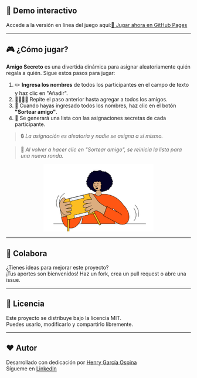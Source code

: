 ## 👀 Demo interactivo

Accede a la versión en línea del juego aquí:[🎯 Jugar ahora en GitHub Pages](https://hgarciaospina.github.io/amigo-secreto/)

---

## 🎮 ¿Cómo jugar?

**Amigo Secreto** es una divertida dinámica para asignar aleatoriamente quién regala a quién. Sigue estos pasos para jugar:

1. ✏️ **Ingresa los nombres** de todos los participantes en el campo de texto y haz clic en "Añadir".
2. 🧍‍♀️🧍‍♂️ Repite el paso anterior hasta agregar a todos los amigos.
3. 🔁 Cuando hayas ingresado todos los nombres, haz clic en el botón **"Sortear amigo"**.
4. 🎁 Se generará una lista con las asignaciones secretas de cada participante.

> 🔒 _La asignación es aleatoria y nadie se asigna a sí mismo._

> 📌 _Al volver a hacer clic en "Sortear amigo", se reinicia la lista para una nueva ronda._

<p align="center">
  <img src="./assets/amigo-secreto.png" alt="Imagen de amigo secreto" width="300"/>
</p>

---

## 🤝 Colabora

¿Tienes ideas para mejorar este proyecto?  
¡Tus aportes son bienvenidos! Haz un fork, crea un pull request o abre una issue.

---

## 📜 Licencia

Este proyecto se distribuye bajo la licencia MIT.  
Puedes usarlo, modificarlo y compartirlo libremente.

---

## ❤️ Autor

Desarrollado con dedicación por [Henry García Ospina](https://github.com/hgarciaospina)  
Sígueme en [LinkedIn](https://www.linkedin.com/in/henry-garcía-ospina)
